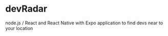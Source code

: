 # devRadar
node.js / React and React Native with Expo application to find devs near to your location
